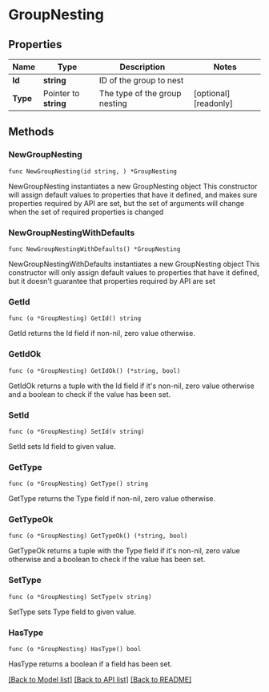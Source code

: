 # GroupNesting

## Properties

Name | Type | Description | Notes
------------ | ------------- | ------------- | -------------
**Id** | **string** | ID of the group to nest | 
**Type** | Pointer to **string** | The type of the group nesting | [optional] [readonly] 

## Methods

### NewGroupNesting

`func NewGroupNesting(id string, ) *GroupNesting`

NewGroupNesting instantiates a new GroupNesting object
This constructor will assign default values to properties that have it defined,
and makes sure properties required by API are set, but the set of arguments
will change when the set of required properties is changed

### NewGroupNestingWithDefaults

`func NewGroupNestingWithDefaults() *GroupNesting`

NewGroupNestingWithDefaults instantiates a new GroupNesting object
This constructor will only assign default values to properties that have it defined,
but it doesn't guarantee that properties required by API are set

### GetId

`func (o *GroupNesting) GetId() string`

GetId returns the Id field if non-nil, zero value otherwise.

### GetIdOk

`func (o *GroupNesting) GetIdOk() (*string, bool)`

GetIdOk returns a tuple with the Id field if it's non-nil, zero value otherwise
and a boolean to check if the value has been set.

### SetId

`func (o *GroupNesting) SetId(v string)`

SetId sets Id field to given value.


### GetType

`func (o *GroupNesting) GetType() string`

GetType returns the Type field if non-nil, zero value otherwise.

### GetTypeOk

`func (o *GroupNesting) GetTypeOk() (*string, bool)`

GetTypeOk returns a tuple with the Type field if it's non-nil, zero value otherwise
and a boolean to check if the value has been set.

### SetType

`func (o *GroupNesting) SetType(v string)`

SetType sets Type field to given value.

### HasType

`func (o *GroupNesting) HasType() bool`

HasType returns a boolean if a field has been set.


[[Back to Model list]](../README.md#documentation-for-models) [[Back to API list]](../README.md#documentation-for-api-endpoints) [[Back to README]](../README.md)



